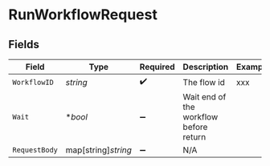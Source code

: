 # RunWorkflowRequest


## Fields

| Field                                  | Type                                   | Required                               | Description                            | Example                                |
| -------------------------------------- | -------------------------------------- | -------------------------------------- | -------------------------------------- | -------------------------------------- |
| `WorkflowID`                           | *string*                               | :heavy_check_mark:                     | The flow id                            | xxx                                    |
| `Wait`                                 | **bool*                                | :heavy_minus_sign:                     | Wait end of the workflow before return |                                        |
| `RequestBody`                          | map[string]*string*                    | :heavy_minus_sign:                     | N/A                                    |                                        |